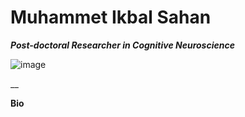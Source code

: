 # Muhammet Ikbal Sahan
***Post-doctoral Researcher in Cognitive Neuroscience***

![image](https://user-images.githubusercontent.com/111513005/185409980-b0ee5c40-efcb-46bd-85f1-0788ebbd02d0.png)

__

**Bio**

